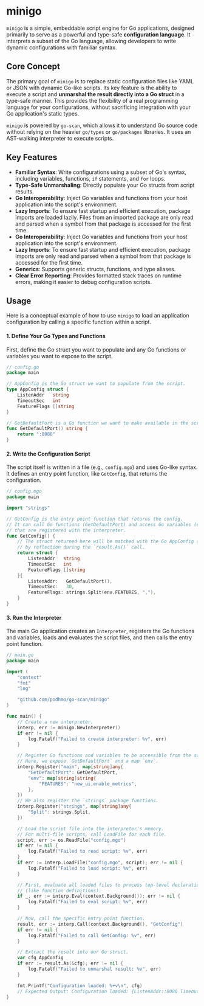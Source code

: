 # minigo

`minigo` is a simple, embeddable script engine for Go applications, designed primarily to serve as a powerful and type-safe **configuration language**. It interprets a subset of the Go language, allowing developers to write dynamic configurations with familiar syntax.

## Core Concept

The primary goal of `minigo` is to replace static configuration files like YAML or JSON with dynamic Go-like scripts. Its key feature is the ability to execute a script and **unmarshal the result directly into a Go struct** in a type-safe manner. This provides the flexibility of a real programming language for your configurations, without sacrificing integration with your Go application's static types.

`minigo` is powered by `go-scan`, which allows it to understand Go source code without relying on the heavier `go/types` or `go/packages` libraries. It uses an AST-walking interpreter to execute scripts.

## Key Features

- **Familiar Syntax**: Write configurations using a subset of Go's syntax, including variables, functions, `if` statements, and `for` loops.
- **Type-Safe Unmarshaling**: Directly populate your Go structs from script results.
- **Go Interoperability**: Inject Go variables and functions from your host application into the script's environment.
- **Lazy Imports**: To ensure fast startup and efficient execution, package imports are loaded lazily. Files from an imported package are only read and parsed when a symbol from that package is accessed for the first time.
- **Go Interoperability**: Inject Go variables and functions from your host application into the script's environment.
- **Lazy Imports**: To ensure fast startup and efficient execution, package imports are only read and parsed when a symbol from that package is accessed for the first time.
- **Generics**: Supports generic structs, functions, and type aliases.
- **Clear Error Reporting**: Provides formatted stack traces on runtime errors, making it easier to debug configuration scripts.

## Usage

Here is a conceptual example of how to use `minigo` to load an application configuration by calling a specific function within a script.

#### 1. Define Your Go Types and Functions

First, define the Go struct you want to populate and any Go functions or variables you want to expose to the script.

```go
// config.go
package main

// AppConfig is the Go struct we want to populate from the script.
type AppConfig struct {
    ListenAddr   string
    TimeoutSec   int
    FeatureFlags []string
}

// GetDefaultPort is a Go function we want to make available in the script.
func GetDefaultPort() string {
    return ":8080"
}
```

#### 2. Write the Configuration Script

The script itself is written in a file (e.g., `config.mgo`) and uses Go-like syntax. It defines an entry point function, like `GetConfig`, that returns the configuration.

```go
// config.mgo
package main

import "strings"

// GetConfig is the entry point function that returns the config.
// It can call Go functions (GetDefaultPort) and access Go variables (env)
// that are registered with the interpreter.
func GetConfig() {
    // The struct returned here will be matched with the Go AppConfig struct
    // by reflection during the `result.As()` call.
    return struct {
        ListenAddr   string
        TimeoutSec   int
        FeatureFlags []string
    }{
        ListenAddr:   GetDefaultPort(),
        TimeoutSec:   30,
        FeatureFlags: strings.Split(env.FEATURES, ","),
    }
}
```

#### 3. Run the Interpreter

The main Go application creates an `Interpreter`, registers the Go functions and variables, loads and evaluates the script files, and then calls the entry point function.

```go
// main.go
package main

import (
	"context"
	"fmt"
	"log"

	"github.com/podhmo/go-scan/minigo"
)

func main() {
    // Create a new interpreter.
    interp, err := minigo.NewInterpreter()
    if err != nil {
        log.Fatalf("Failed to create interpreter: %v", err)
    }

    // Register Go functions and variables to be accessible from the script.
    // Here, we expose `GetDefaultPort` and a map `env`.
    interp.Register("main", map[string]any{
        "GetDefaultPort": GetDefaultPort,
        "env": map[string]string{
            "FEATURES": "new_ui,enable_metrics",
        },
    })
    // We also register the `strings` package functions.
    interp.Register("strings", map[string]any{
        "Split": strings.Split,
    })

    // Load the script file into the interpreter's memory.
    // For multi-file scripts, call LoadFile for each file.
    script, err := os.ReadFile("config.mgo")
    if err != nil {
        log.Fatalf("Failed to read script: %v", err)
    }
    if err := interp.LoadFile("config.mgo", script); err != nil {
        log.Fatalf("Failed to load script: %v", err)
    }

    // First, evaluate all loaded files to process top-level declarations
    // (like function definitions).
    if _, err := interp.Eval(context.Background()); err != nil {
        log.Fatalf("Failed to eval script: %v", err)
    }

    // Now, call the specific entry point function.
    result, err := interp.Call(context.Background(), "GetConfig")
    if err != nil {
        log.Fatalf("Failed to call GetConfig: %v", err)
    }

    // Extract the result into our Go struct.
    var cfg AppConfig
    if err := result.As(&cfg); err != nil {
        log.Fatalf("Failed to unmarshal result: %v", err)
    }

    fmt.Printf("Configuration loaded: %+v\n", cfg)
    // Expected Output: Configuration loaded: {ListenAddr::8080 TimeoutSec:30 FeatureFlags:[new_ui enable_metrics]}
}
```
